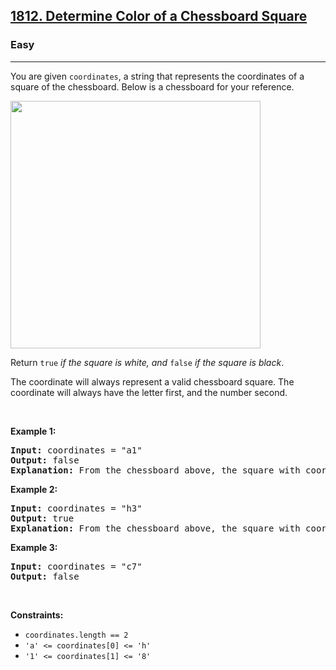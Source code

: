 <h2><a href="https://leetcode.com/problems/determine-color-of-a-chessboard-square/">1812. Determine Color of a Chessboard Square</a></h2><h3>Easy</h3><hr><div style="user-select: auto;"><p style="user-select: auto;">You are given <code style="user-select: auto;">coordinates</code>, a string that represents the coordinates of a square of the chessboard. Below is a chessboard for your reference.</p>

<p style="user-select: auto;"><img alt="" src="https://assets.leetcode.com/uploads/2021/02/19/screenshot-2021-02-20-at-22159-pm.png" style="width: 400px; height: 396px; user-select: auto;"></p>

<p style="user-select: auto;">Return <code style="user-select: auto;">true</code><em style="user-select: auto;"> if the square is white, and </em><code style="user-select: auto;">false</code><em style="user-select: auto;"> if the square is black</em>.</p>

<p style="user-select: auto;">The coordinate will always represent a valid chessboard square. The coordinate will always have the letter first, and the number second.</p>

<p style="user-select: auto;">&nbsp;</p>
<p style="user-select: auto;"><strong style="user-select: auto;">Example 1:</strong></p>

<pre style="user-select: auto;"><strong style="user-select: auto;">Input:</strong> coordinates = "a1"
<strong style="user-select: auto;">Output:</strong> false
<strong style="user-select: auto;">Explanation:</strong> From the chessboard above, the square with coordinates "a1" is black, so return false.
</pre>

<p style="user-select: auto;"><strong style="user-select: auto;">Example 2:</strong></p>

<pre style="user-select: auto;"><strong style="user-select: auto;">Input:</strong> coordinates = "h3"
<strong style="user-select: auto;">Output:</strong> true
<strong style="user-select: auto;">Explanation:</strong> From the chessboard above, the square with coordinates "h3" is white, so return true.
</pre>

<p style="user-select: auto;"><strong style="user-select: auto;">Example 3:</strong></p>

<pre style="user-select: auto;"><strong style="user-select: auto;">Input:</strong> coordinates = "c7"
<strong style="user-select: auto;">Output:</strong> false
</pre>

<p style="user-select: auto;">&nbsp;</p>
<p style="user-select: auto;"><strong style="user-select: auto;">Constraints:</strong></p>

<ul style="user-select: auto;">
	<li style="user-select: auto;"><code style="user-select: auto;">coordinates.length == 2</code></li>
	<li style="user-select: auto;"><code style="user-select: auto;">'a' &lt;= coordinates[0] &lt;= 'h'</code></li>
	<li style="user-select: auto;"><code style="user-select: auto;">'1' &lt;= coordinates[1] &lt;= '8'</code></li>
</ul>
</div>